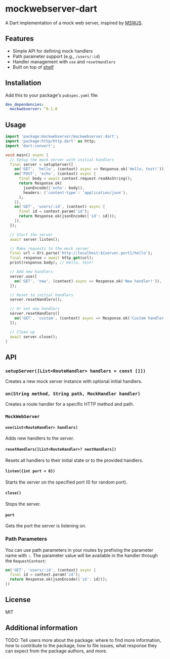 <!-- 
This README describes the package. If you publish this package to pub.dev,
this README's contents appear on the landing page for your package.

For information about how to write a good package README, see the guide for
[writing package pages](https://dart.dev/tools/pub/writing-package-pages). 

For general information about developing packages, see the Dart guide for
[creating packages](https://dart.dev/guides/libraries/create-packages)
and the Flutter guide for
[developing packages and plugins](https://flutter.dev/to/develop-packages). 
-->

# mockwebserver-dart

A Dart implementation of a mock web server, inspired by [MSWJS](https://mswjs.io/).

## Features

- Simple API for defining mock handlers
- Path parameter support (e.g., `/users/:id`)
- Handler management with `use` and `resetHandlers`
- Built on top of [shelf](https://pub.dev/packages/shelf)

## Installation

Add this to your package's `pubspec.yaml` file:

```yaml
dev_dependencies:
  mockwebserver: ^0.1.0
```

## Usage

```dart
import 'package:mockwebserver/mockwebserver.dart';
import 'package:http/http.dart' as http;
import 'dart:convert';

void main() async {
  // Setup the mock server with initial handlers
  final server = setupServer([
    on('GET', 'hello', (context) async => Response.ok('Hello, test!')),
    on('POST', 'echo', (context) async {
      final body = await context.request.readAsString();
      return Response.ok(
        jsonEncode({'echo': body}),
        headers: {'content-type': 'application/json'},
      );
    }),
    on('GET', 'users/:id', (context) async {
      final id = context.param('id');
      return Response.ok(jsonEncode({'id': id}));
    }),
  ]);

  // Start the server
  await server.listen();

  // Make requests to the mock server
  final url = Uri.parse('http://localhost:${server.port}/hello');
  final response = await http.get(url);
  print(response.body); // Hello, test!

  // Add new handlers
  server.use([
    on('GET', 'new', (context) async => Response.ok('New handler!')),
  ]);

  // Reset to initial handlers
  server.resetHandlers();

  // Or set new handlers
  server.resetHandlers([
    on('GET', 'custom', (context) async => Response.ok('Custom handler!')),
  ]);

  // Clean up
  await server.close();
}
```

## API

### `setupServer([List<RouteHandler> handlers = const []])`

Creates a new mock server instance with optional initial handlers.

### `on(String method, String path, MockHandler handler)`

Creates a route handler for a specific HTTP method and path.

### `MockWebServer`

#### `use(List<RouteHandler> handlers)`

Adds new handlers to the server.

#### `resetHandlers([List<RouteHandler>? nextHandlers])`

Resets all handlers to their initial state or to the provided handlers.

#### `listen({int port = 0})`

Starts the server on the specified port (0 for random port).

#### `close()`

Stops the server.

#### `port`

Gets the port the server is listening on.

### Path Parameters

You can use path parameters in your routes by prefixing the parameter name with `:`. The parameter value will be available in the handler through the `RequestContext`:

```dart
on('GET', 'users/:id', (context) async {
  final id = context.param('id');
  return Response.ok(jsonEncode({'id': id}));
})
```

## License

MIT

## Additional information

TODO: Tell users more about the package: where to find more information, how to 
contribute to the package, how to file issues, what response they can expect 
from the package authors, and more.
